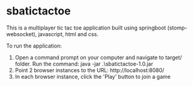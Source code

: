 # sbatictactoe

This is a multiplayer tic tac toe application built using springboot (stomp-websocket), javascript, html and css. 

To run the application:

1. Open a command prompt on your computer and navigate to target/ folder. Run the command:
    java -jar .\sbatictactoe-1.0.jar
2. Point 2 browser instances to the URL: http://localhost:8080/
3. In each browser instance, click the 'Play' button to join a game


